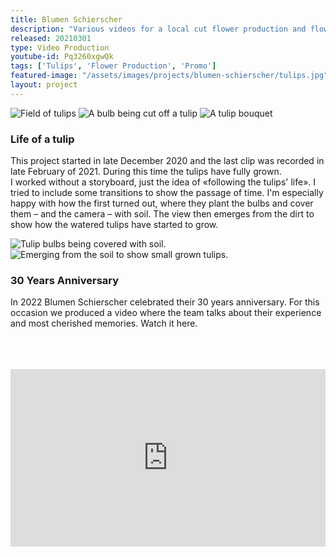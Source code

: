 ```yaml
---
title: Blumen Schierscher
description: "Various videos for a local cut flower production and flower store. They grow all of their flowers by themselves in Schaan, Liechtenstein.<br/><br/>Over the last few months I got to create various videos for them."
released: 20210301
type: Video Production
youtube-id: Pq3260xgwQk
tags: ['Tulips', 'Flower Production', 'Promo']
featured-image: "/assets/images/projects/blumen-schierscher/tulips.jpg"
layout: project
---
```


<div class="flickity_container">
    <img src="{{ site.url }}/assets/images/projects/blumen-schierscher/tulip-field.jpg" alt="Field of tulips" />
    <img src="{{ site.url }}/assets/images/projects/blumen-schierscher/tulip-cutting.jpg" alt="A bulb being cut off a tulip" />
    <img src="{{ site.url }}/assets/images/projects/blumen-schierscher/bouquet.jpg" alt="A tulip bouquet" />
</div>

<div class="full-width-container has-padding">
    <article class="text-block flex">
        <div class="half">
            <h3>Life of a tulip</h3>
        </div>
        <div class="half">
            <p>This project started in late December 2020 and the last clip was recorded in late February of 2021. During this time the tulips have fully grown.<br/>
            I worked without a storyboard, just the idea of «following the tulips' life». I tried to include some transitions to show the passage of time. I'm especially happy with how the first turned out, where they plant the bulbs and cover them – and the camera – with soil. The view then emerges from the dirt to show how the watered tulips have started to grow.</p>
        </div>
    </article>
</div>
<div class="flickity_container">
    <img src="{{ site.url }}/assets/images/projects/blumen-schierscher/flowers_digin.jpg" alt="Tulip bulbs being covered with soil. " />
    <img src="{{ site.url }}/assets/images/projects/blumen-schierscher/flowers_comeout.jpg" alt="Emerging from the soil to show small grown tulips." />
</div>

<div class="full-width-container has-padding">
    <article class="text-block flex">
        <div class="half">
            <h3>30 Years Anniversary</h3>
        </div>
        <div class="half">
            <p>In 2022 Blumen Schierscher celebrated their 30 years anniversary. For this occasion we produced a video where the team talks about their experience and most cherished memories. Watch it here.</p><br/><br/><br/>
            <div style="padding:56.25% 0 0 0;position:relative;"><iframe src="https://player.vimeo.com/video/729097602?title=0&portrait=0" style="position:absolute;top:0;left:0;width:100%;height:100%;" frameborder="0" allow="autoplay; fullscreen; picture-in-picture" allowfullscreen></iframe></div><script src="https://player.vimeo.com/api/player.js"></script>
        </div>
    </article>
</div>
